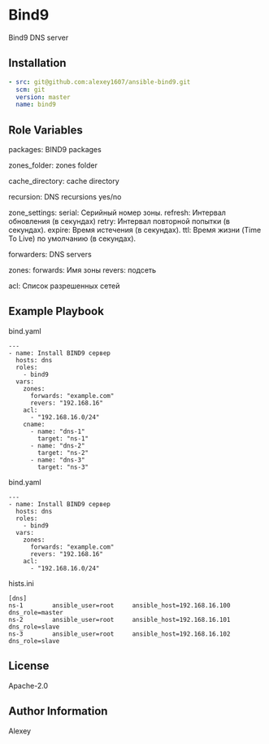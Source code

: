Bind9
=========
Bind9 DNS server

Installation
--------------

```yaml
- src: git@github.com:alexey1607/ansible-bind9.git
  scm: git
  version: master
  name: bind9
```

Role Variables
--------------

packages: BIND9 packages

zones_folder: zones folder

cache_directory: cache directory

recursion: DNS recursions yes/no 

zone_settings:
  serial: Серийный номер зоны.
  refresh: Интервал обновления (в секундах)
  retry: Интервал повторной попытки (в секундах).
  expire: Время истечения (в секундах).
  ttl: Время жизни (Time To Live) по умолчанию (в секундах).

forwarders: DNS servers

zones:
  forwards: Имя зоны
  revers: подсеть

acl: Список разрешенных сетей

Example Playbook
----------------

bind.yaml
```
---
- name: Install BIND9 сервер
  hosts: dns
  roles:
    - bind9
  vars:
    zones:
      forwards: "example.com"
      revers: "192.168.16"
    acl:
      - "192.168.16.0/24"
    cname:
      - name: "dns-1"
        target: "ns-1"
      - name: "dns-2"
        target: "ns-2"
      - name: "dns-3"
        target: "ns-3"
```

bind.yaml
```
---
- name: Install BIND9 сервер
  hosts: dns
  roles:
    - bind9
  vars:
    zones:
      forwards: "example.com"
      revers: "192.168.16"
    acl:
      - "192.168.16.0/24"
```

hists.ini
```
[dns]
ns-1        ansible_user=root     ansible_host=192.168.16.100   dns_role=master
ns-2        ansible_user=root     ansible_host=192.168.16.101   dns_role=slave
ns-3        ansible_user=root     ansible_host=192.168.16.102   dns_role=slave
```

License
-------

Apache-2.0

Author Information
------------------

Alexey
